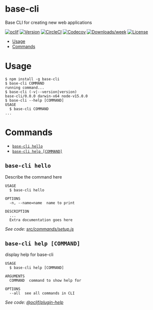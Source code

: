 base-cli
========

Base CLI for creating new web applications

[![oclif](https://img.shields.io/badge/cli-oclif-brightgreen.svg)](https://oclif.io)
[![Version](https://img.shields.io/npm/v/base-cli.svg)](https://npmjs.org/package/base-cli)
[![CircleCI](https://circleci.com/gh/Johnathan/base-cli/tree/master.svg?style=shield)](https://circleci.com/gh/Johnathan/base-cli/tree/master)
[![Codecov](https://codecov.io/gh/Johnathan/base-cli/branch/master/graph/badge.svg)](https://codecov.io/gh/Johnathan/base-cli)
[![Downloads/week](https://img.shields.io/npm/dw/base-cli.svg)](https://npmjs.org/package/base-cli)
[![License](https://img.shields.io/npm/l/base-cli.svg)](https://github.com/Johnathan/base-cli/blob/master/package.json)

<!-- toc -->
* [Usage](#usage)
* [Commands](#commands)
<!-- tocstop -->
# Usage
<!-- usage -->
```sh-session
$ npm install -g base-cli
$ base-cli COMMAND
running command...
$ base-cli (-v|--version|version)
base-cli/0.0.0 darwin-x64 node-v15.0.0
$ base-cli --help [COMMAND]
USAGE
  $ base-cli COMMAND
...
```
<!-- usagestop -->
# Commands
<!-- commands -->
* [`base-cli hello`](#base-cli-hello)
* [`base-cli help [COMMAND]`](#base-cli-help-command)

## `base-cli hello`

Describe the command here

```
USAGE
  $ base-cli hello

OPTIONS
  -n, --name=name  name to print

DESCRIPTION
  ...
  Extra documentation goes here
```

_See code: [src/commands/setup.js](https://github.com/Johnathan/base-cli/blob/v0.0.0/src/commands/hello.js)_

## `base-cli help [COMMAND]`

display help for base-cli

```
USAGE
  $ base-cli help [COMMAND]

ARGUMENTS
  COMMAND  command to show help for

OPTIONS
  --all  see all commands in CLI
```

_See code: [@oclif/plugin-help](https://github.com/oclif/plugin-help/blob/v3.2.0/src/commands/help.ts)_
<!-- commandsstop -->
